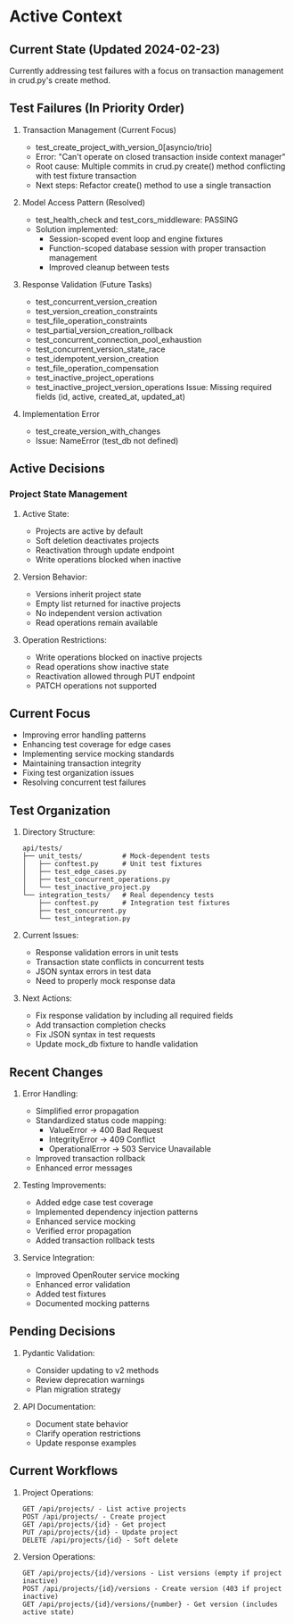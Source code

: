 # Active Context

## Current State (Updated 2024-02-23)
Currently addressing test failures with a focus on transaction management in crud.py's create method.

## Test Failures (In Priority Order)
1. Transaction Management (Current Focus)
   - test_create_project_with_version_0[asyncio/trio]
   - Error: "Can't operate on closed transaction inside context manager"
   - Root cause: Multiple commits in crud.py create() method conflicting with test fixture transaction
   - Next steps: Refactor create() method to use a single transaction

2. Model Access Pattern (Resolved)
   - test_health_check and test_cors_middleware: PASSING
   - Solution implemented:
     * Session-scoped event loop and engine fixtures
     * Function-scoped database session with proper transaction management
     * Improved cleanup between tests

2. Response Validation (Future Tasks)
   - test_concurrent_version_creation
   - test_version_creation_constraints
   - test_file_operation_constraints
   - test_partial_version_creation_rollback
   - test_concurrent_connection_pool_exhaustion
   - test_concurrent_version_state_race
   - test_idempotent_version_creation
   - test_file_operation_compensation
   - test_inactive_project_operations
   - test_inactive_project_version_operations
   Issue: Missing required fields (id, active, created_at, updated_at)

3. Implementation Error
   - test_create_version_with_changes
   - Issue: NameError (test_db not defined)

## Active Decisions

### Project State Management
1. Active State:
   - Projects are active by default
   - Soft deletion deactivates projects
   - Reactivation through update endpoint
   - Write operations blocked when inactive

2. Version Behavior:
   - Versions inherit project state
   - Empty list returned for inactive projects
   - No independent version activation
   - Read operations remain available

3. Operation Restrictions:
   - Write operations blocked on inactive projects
   - Read operations show inactive state
   - Reactivation allowed through PUT endpoint
   - PATCH operations not supported

## Current Focus
- Improving error handling patterns
- Enhancing test coverage for edge cases
- Implementing service mocking standards
- Maintaining transaction integrity
- Fixing test organization issues
- Resolving concurrent test failures

## Test Organization
1. Directory Structure:
   ```
   api/tests/
   ├── unit_tests/          # Mock-dependent tests
   │   ├── conftest.py      # Unit test fixtures
   │   ├── test_edge_cases.py
   │   ├── test_concurrent_operations.py
   │   └── test_inactive_project.py
   └── integration_tests/   # Real dependency tests
       ├── conftest.py      # Integration test fixtures
       ├── test_concurrent.py
       └── test_integration.py
   ```

2. Current Issues:
   - Response validation errors in unit tests
   - Transaction state conflicts in concurrent tests
   - JSON syntax errors in test data
   - Need to properly mock response data

3. Next Actions:
   - Fix response validation by including all required fields
   - Add transaction completion checks
   - Fix JSON syntax in test requests
   - Update mock_db fixture to handle validation

## Recent Changes
1. Error Handling:
   - Simplified error propagation
   - Standardized status code mapping:
     * ValueError -> 400 Bad Request
     * IntegrityError -> 409 Conflict
     * OperationalError -> 503 Service Unavailable
   - Improved transaction rollback
   - Enhanced error messages

2. Testing Improvements:
   - Added edge case test coverage
   - Implemented dependency injection patterns
   - Enhanced service mocking
   - Verified error propagation
   - Added transaction rollback tests

3. Service Integration:
   - Improved OpenRouter service mocking
   - Enhanced error validation
   - Added test fixtures
   - Documented mocking patterns

## Pending Decisions
1. Pydantic Validation:
   - Consider updating to v2 methods
   - Review deprecation warnings
   - Plan migration strategy

2. API Documentation:
   - Document state behavior
   - Clarify operation restrictions
   - Update response examples

## Current Workflows
1. Project Operations:
   ```
   GET /api/projects/ - List active projects
   POST /api/projects/ - Create project
   GET /api/projects/{id} - Get project
   PUT /api/projects/{id} - Update project
   DELETE /api/projects/{id} - Soft delete
   ```

2. Version Operations:
   ```
   GET /api/projects/{id}/versions - List versions (empty if project inactive)
   POST /api/projects/{id}/versions - Create version (403 if project inactive)
   GET /api/projects/{id}/versions/{number} - Get version (includes active state)
   ```
